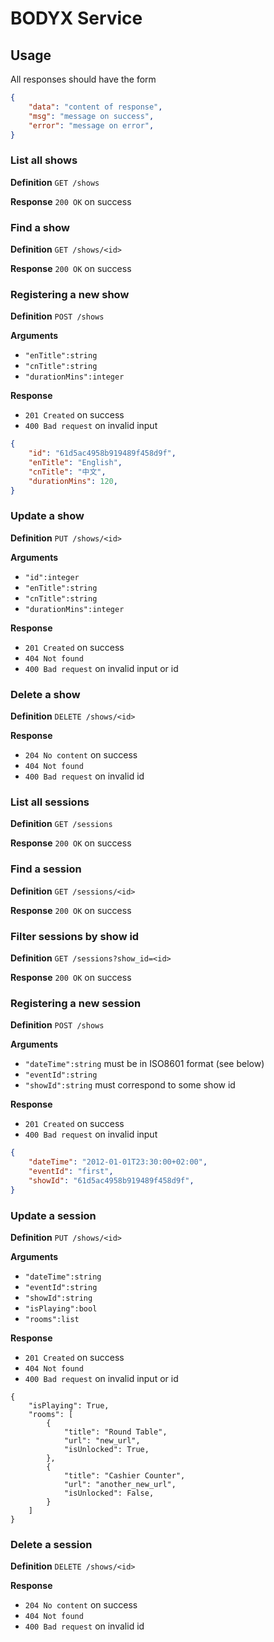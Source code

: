 # BODYX Service

## Usage

All responses should have the form 

```json
{
	"data": "content of response",
	"msg": "message on success",
    "error": "message on error",
}
```

### List all shows

**Definition** `GET /shows`

**Response** `200 OK` on success

### Find a show

**Definition** `GET /shows/<id>`

**Response** `200 OK` on success

### Registering a new show

**Definition** `POST /shows`

**Arguments**

- `"enTitle":string`
- `"cnTitle":string`
- `"durationMins":integer`

**Response** 

- `201 Created` on success
- `400 Bad request` on invalid input

```json
{
	"id": "61d5ac4958b919489f458d9f",
	"enTitle": "English",
	"cnTitle": "中文",
	"durationMins": 120,
}
```

### Update a show

**Definition** `PUT /shows/<id>`

**Arguments**

- `"id":integer`
- `"enTitle":string`
- `"cnTitle":string`
- `"durationMins":integer`

**Response** 

- `201 Created` on success
- `404 Not found`
- `400 Bad request` on invalid input or id

### Delete a show

**Definition** `DELETE /shows/<id>`

**Response** 

- `204 No content` on success
- `404 Not found`
- `400 Bad request` on invalid id

### List all sessions

**Definition** `GET /sessions`

**Response** `200 OK` on success

### Find a session

**Definition** `GET /sessions/<id>`

**Response** `200 OK` on success

### Filter sessions by show id

**Definition** `GET /sessions?show_id=<id>`

**Response** `200 OK` on success

### Registering a new session

**Definition** `POST /shows`

**Arguments**

- `"dateTime":string` must be in ISO8601 format (see below)
- `"eventId":string`
- `"showId":string` must correspond to some show id

**Response** 

- `201 Created` on success
- `400 Bad request` on invalid input

```json
{
	"dateTime": "2012-01-01T23:30:00+02:00",
    "eventId": "first",
    "showId": "61d5ac4958b919489f458d9f",
}
```

### Update a session

**Definition** `PUT /shows/<id>`

**Arguments**

- `"dateTime":string`
- `"eventId":string`
- `"showId":string` 
- `"isPlaying":bool` 
- `"rooms":list`

**Response** 

- `201 Created` on success
- `404 Not found`
- `400 Bad request` on invalid input or id

```
{
	"isPlaying": True,
	"rooms": [
		{
			"title": "Round Table",
            "url": "new_url",
            "isUnlocked": True,
		},
		{
			"title": "Cashier Counter",
            "url": "another_new_url",
            "isUnlocked": False,
		}
	]
}	
```



### Delete a session

**Definition** `DELETE /shows/<id>`

**Response** 

- `204 No content` on success
- `404 Not found`
- `400 Bad request` on invalid id